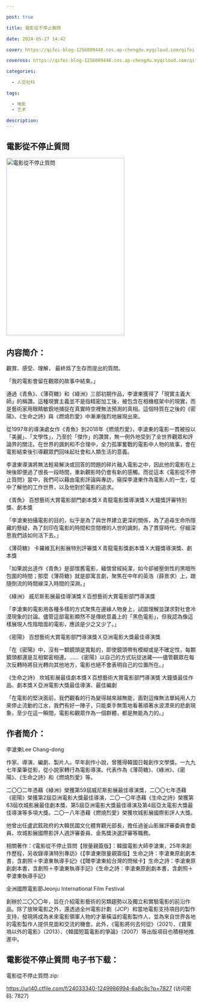 ```yaml
---

post: true

title: 電影從不停止質問

date: 2024-05-27 14:42

cover: https://qifei-blog-1256009448.cos.ap-chengdu.myqcloud.com/qifei-blog/6617423e68eb935713be8cc7.jpg

coveross: https://qifei-blog-1256009448.cos.ap-chengdu.myqcloud.com/qifei-blog/6617423e68eb935713be8cc7.jpg

categories:

  - 人文社科

tags:

  - 电影
  - 艺术

description:
---
```


## 電影從不停止質問
<img alt="電影從不停止質問 " class="aligncenter loading" data-was-processed="true" decoding="async" fetchpriority="high" height="471" src="https://qifei-blog-1256009448.cos.ap-chengdu.myqcloud.com/qifei-blog/6617423e68eb935713be8cc7.jpg" style="cursor: zoom-in;" width="314"/>

## 内容简介：

觀賞、感受、理解， 最終爲了生存而提出的質問。

「我的電影會留在觀眾的故事中結束。」

通過《青魚》、《薄荷糖》和《綠洲》三部初期作品，李滄東獲得了「現實主義大師」的稱讚。這種現實主義並不是指精密加工後，被包含在相機框架中的現實，而是藝術家用眼睛敏銳地捕捉在真實時空裡無法預測的真相。這個特質在之後的《密陽》、《生命之詩》與《燃燒烈愛》中漸漸強烈地展現出來。

從1997年的導演處女作《青魚》到2018年《燃燒烈愛》，李滄東的電影一貫被投以「美麗」、「文學性」，乃至於「傑作」的讚賞，無一例外地受到了全世界觀眾和評論界的關注。在世界的諷刺和不合理中，全力孤軍奮戰的電影中人物的故事，會在電影結束後引導觀眾們回味起社會和人類生活的意義。

李滄東導演將無法輕易解決或回答的問題的碎片融入電影之中，因此他的電影在上映後即便過了很長一段時間，重新觀影時仍會有新的感觸。而從這本《電影從不停止質問》當中，我們可以藉由電影評論與專訪，窺探李滄東作為電影人的一生，從中了解他的工作世界，以及他對於電影的追求。

《青魚》 百想藝術大賞電影部門劇本獎Ｘ青龍電影獎導演獎Ｘ大鐘獎評審特別獎、劇本獎

「李滄東拍攝電影的目的，似乎是為了與世界建立更深的關係，為了追尋生命所隱藏的懸疑，為了刻印在電影的時間和空間裡的人世的諷刺，為了貫穿時代、仔細深思我們該如何活下去。」

《薄荷糖》 卡羅維瓦利影展特別評審獎Ｘ青龍電影獎劇本獎Ｘ大鐘獎導演獎、劇本獎

「如果說出道作《青魚》是部懷舊電影，緬懷曾經純潔，如今卻被壓倒性的黑暗所包圍的時間；那麼《薄荷糖》就是部寓言劇，聚焦在中年的英浩（薛景求）上，跟隨倒流的時間線深入時間的深淵。」

《綠洲》 威尼斯影展最佳導演獎Ｘ百想藝術大賞電影部門導演獎

「李滄東的電影用各種多樣的方式聚焦在邊緣人物身上，試圖理解並謀求對社會冷漠現象的討論。儘管這部電影顯然不是傳統意義上的「黑色電影」，但我認為像這樣展現人性陰暗面的電影，應該是少之又少了。」

《密陽》 百想藝術大賞電影部門導演獎Ｘ亞洲電影大獎最佳導演獎

「在《密陽》中，沒有一顆鏡頭是寬鬆的，即使鏡頭帶有模糊或是不確定性，每顆鏡頭都還是互相緊密相連。……《密陽》以自己的方式玩捉迷藏——儘管觀眾在每次反轉時將目光轉向其他地方，電影也絕不會表明自己的位置所在。」

《生命之詩》 坎城影展最佳劇本獎Ｘ百想藝術大賞電影部門導演獎 大鐘獎最佳作品、劇本獎Ｘ亞洲電影大獎最佳導演、最佳編劇

「在電影的堅決面前，我們觀看的行為變得越來越無能，面對這條無法單純用人力來停止流動的江水，我們有好一陣子，只能束手無策地看著順著水波漂來的悲劇現象，至少在這一瞬間，電影和觀眾作為一個群體，都是無能為力的。」

## 作者简介：

李滄東Lee Chang-dong

作家、導演、編劇、製片人。早年創作小說，曾獲得韓國日報創作文學獎。一九九七年棄筆從影，從小說家轉行為電影導演。代表作為《薄荷糖》、《綠洲》、《密陽》、《生命之詩》和《燃燒烈愛》等。

二〇〇二年憑藉《綠洲》榮獲第59屆威尼斯影展最佳導演獎，二〇〇七年憑藉《密陽》榮獲第2屆亞洲電影大獎最佳導演，二〇一〇年憑藉《生命之詩》榮獲第63屆坎城影展最佳劇本獎、第5屆亞洲電影大獎最佳導演及第4屆亞太電影大獎最佳導演等多項大獎。二〇一八年憑藉《燃燒烈愛》榮獲坎城影展國際影評人大獎。

他曾出任盧武鉉政府的大韓民國文化體育觀光部長，擔任過釜山影展評審委員會委員、坎城影展國際影評人週評審委員、金馬獎決選評審等職務。

相關著作：《電影從不停止質問【限量親簽版】：韓國電影大師李滄東，25年來創作歷程，另收錄導演特別專訪》《【李滄東限量親簽版】生命之詩：李滄東原創劇本書，含劇照＋李滄東執導手記》《【贈李滄東給台灣的問候卡】生命之詩：李滄東原創劇本書，含劇照＋李滄東執導手記》《生命之詩：李滄東原創劇本書，含劇照＋李滄東執導手記》

全洲國際電影節Jeonju International Film Festival

創辦於二〇〇〇年，旨在介紹電影藝術的另類趨勢以及獨立和實驗電影的前沿作品。除了放映電影之外，還透過全州電影計劃（JCP）和當地電影支持項目的製作支持，發現將成為未來電影領軍人物的才華橫溢的電影製作人，並為來自世界各地的電影製作人提供見面和交流的機會。此外，《電影將何去何從》（2021）、《寶萊塢以外的電影》（2013）、《韓國短篇電影的爭論》（2007）等出版項目也積極地推進中。

## 電影從不停止質問 电子书下载：
電影從不停止質問.zip: 

https://url40.ctfile.com/f/24033340-1249986994-6a8c8c?p=7827 (访问密码: 7827)

